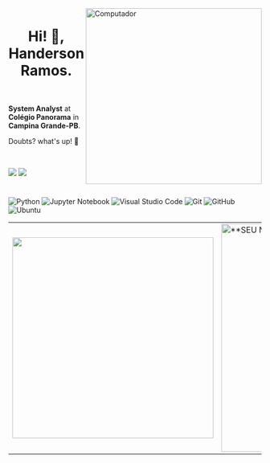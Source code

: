 <img src="https://github.com/lucasfdelis/lucasfdelis/blob/main/computer-illustration.png?raw=true" min-width="350px" max-width="350px" width="350px" align="right" alt="Computador">

<h1 align="center">Hi! 👋, Handerson Ramos.</h1>

<br>

<p align="left"><strong>System Analyst</strong> at <strong>Colégio Panorama</strong> in <strong>Campina Grande-PB</strong>. 

<br>

<p>Doubts? what's up! 🤝</p>

<br>


<p align="left">

  <a href="https://www.linkedin.com/in/handersonbr1990/" target="_blank" alt="Linkedin">
  <img src="https://img.shields.io/badge/-Linkedin-0e76a8?style=flat-square&logo=Linkedin&logoColor=white&link=https://www.linkedin.com/in/lucasfdelis/" /></a>
  
  <a href="https://www.instagram.com/handersonrb/" target="_blank" alt="Instagram">
  <img src="https://img.shields.io/badge/-Instagram-DF0174?style=flat-square&labelColor=DF0174&logo=instagram&logoColor=white&link=https://www.instagram.com/lvkinhas/"/></a>
</p>  

<h1> </h1>

 ![Python](https://img.shields.io/badge/python-3670A0?style=for-the-badge&logo=python&logoColor=ffdd54) ![Jupyter Notebook](https://img.shields.io/badge/jupyter-%23FA0F00.svg?style=for-the-badge&logo=jupyter&logoColor=white) ![Visual Studio Code](https://img.shields.io/badge/Visual%20Studio%20Code-0078d7.svg?style=for-the-badge&logo=visual-studio-code&logoColor=white) ![Git](https://img.shields.io/badge/git-%23F05033.svg?style=for-the-badge&logo=git&logoColor=white) ![GitHub](https://img.shields.io/badge/github-%23121011.svg?style=for-the-badge&logo=github&logoColor=white) ![Ubuntu](https://img.shields.io/badge/Ubuntu-E95420?style=for-the-badge&logo=ubuntu&logoColor=white)


<table align = "center" border = '0'>
  <tr>
    <td>
      <a href="https://github.com/HandersonPanorama">
  <img width="400px" align="center" src="https://github-readme-stats.vercel.app/api/top-langs/?username=HandersonPanorama&exclude_repo=IA-FIC2021&langs_count=6&theme=dracula&hide_langs_below=1&layout=compact" />
</a>
    </td>
    <td>
      <a href="https://github.com/HandersonPanorama">
 <img width="454px" align="center" src="https://github-readme-stats.vercel.app/api?username=HandersonPanorama&show_icons=true&theme=dracula&line_height=27" alt="**SEU NOME** github stats"/>
</a>
    </td>
  </tr>
</table>

